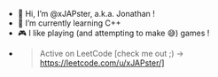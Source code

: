 - 👋 Hi, I’m @xJAPster, a.k.a. Jonathan !
- 🌱 I’m currently learning C++
- 🎮 I like playing (and attempting to make 😅) games !
- > Active on LeetCode [check me out ;) -> https://leetcode.com/u/xJAPster/]



<!---
xJAPster/xJAPster is a ✨ special ✨ repository because its `README.md` (this file) appears on your GitHub profile.
You can click the Preview link to take a look at your changes.
--->
